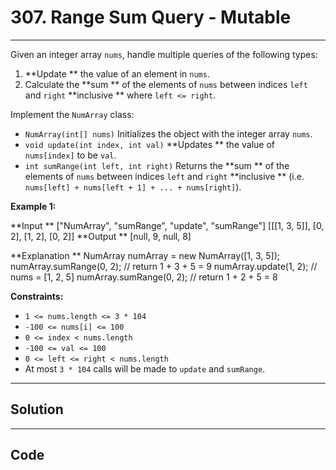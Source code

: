 # 307. Range Sum Query - Mutable

---

Given an integer array `nums`, handle multiple queries of the following types:

  1. **Update ** the value of an element in `nums`.
  2. Calculate the **sum ** of the elements of `nums` between indices `left` and `right` **inclusive ** where `left <= right`.



Implement the `NumArray` class:

  * `NumArray(int[] nums)` Initializes the object with the integer array `nums`.
  * `void update(int index, int val)` **Updates ** the value of `nums[index]` to be `val`.
  * `int sumRange(int left, int right)` Returns the **sum ** of the elements of `nums` between indices `left` and `right` **inclusive ** (i.e. `nums[left] + nums[left + 1] + ... + nums[right]`).



 

**Example 1:**


**Input **
["NumArray", "sumRange", "update", "sumRange"]
[[[1, 3, 5]], [0, 2], [1, 2], [0, 2]]
**Output **
[null, 9, null, 8]

**Explanation **
NumArray numArray = new NumArray([1, 3, 5]);
numArray.sumRange(0, 2); // return 1 + 3 + 5 = 9
numArray.update(1, 2);   // nums = [1, 2, 5]
numArray.sumRange(0, 2); // return 1 + 2 + 5 = 8


 

**Constraints:**

  * `1 <= nums.length <= 3 * 104`
  * `-100 <= nums[i] <= 100`
  * `0 <= index < nums.length`
  * `-100 <= val <= 100`
  * `0 <= left <= right < nums.length`
  * At most `3 * 104` calls will be made to `update` and `sumRange`.

---

## Solution



---

## Code
```python


```